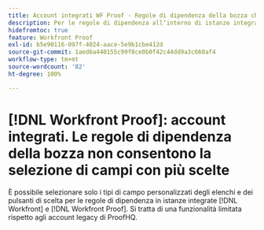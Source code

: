 ```yaml
---
title: Account integrati WF Proof - Regole di dipendenza della bozza che non consentono la selezione di campi con più scelte
description: Per le regole di dipendenza all’interno di istanze integrate di [!DNL Workfront] e [!DNL Workfront Proof]  è possibile selezionare solo i campi personalizzati di tipo Elenco e Pulsanti di scelta. Si tratta di una funzionalità limitata rispetto agli account legacy di ProofHQ.
hidefromtoc: true
feature: Workfront Proof
exl-id: b5e90116-097f-4024-aace-5e9b1cbe412d
source-git-commit: 1aed6a440155c99f8ce0b0f42c44dd9a3c660af4
workflow-type: tm+mt
source-wordcount: '82'
ht-degree: 100%

---
```


# [!DNL Workfront Proof]: account integrati. Le regole di dipendenza della bozza non consentono la selezione di campi con più scelte

<!--valid issue; Won't fix-->

È possibile selezionare solo i tipi di campo personalizzati degli elenchi e dei pulsanti di scelta per le regole di dipendenza in istanze integrate [!DNL Workfront] e [!DNL Workfront Proof]. Si tratta di una funzionalità limitata rispetto agli account legacy di ProofHQ.
